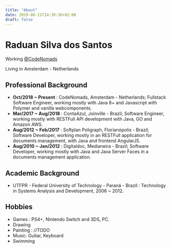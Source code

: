 ```yaml
---
title: "About"
date: 2019-06-21T14:39:36+02:00
draft: false
---
```


# Raduan Silva dos Santos

Working [@CodeNomads](https://codenomads.nl)

Living in Amsterdam - Netherlands

## Professional Background

*  **Oct/2018 ~ Present** : CodeNomads, Amsterdam - Netherlands; Fullstack Software Engineer, working mostly with Java 8+ and Javascript with Polymer and vanilla webcomponents.
*  **Mar/2017 ~ Aug/2018** : ContaAzul, Joinville - Brazil; Software Engineer, working mostly with RESTFull API development with Java, GO  and Amazon AWS.
*  **Aug/2012 ~ Feb/2017** : Softplan Poligraph, Florianópolis - Brazil;
Software Developer, working mostly in an RESTFull application for documents management, with Java and frontend AngularJS.
*  **Aug/2010 ~ Jan/2012** : Digitaldoc, Medianeira - Brazil; Software Developer, working mostly with Java and Java Server Faces in a documents management application.

## Academic Background

*  UTFPR - Federal University of Technology - Paraná - Brazil :
Technology in Systems Analysis and Development, 2006 ~ 2012.

## Hobbies

* Games : PS4+, Nintendo Switch and 3DS, PC.
* Drawing
* Painting : //TODO
* Music: Guitar, Keyboard
* Swimming

